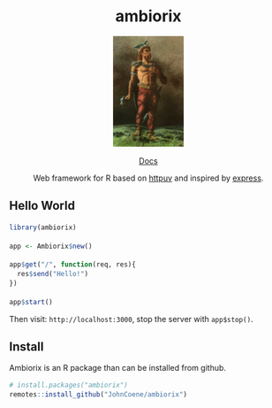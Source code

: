 <div align="center">

# ambiorix

<img src="man/figures/ambiorix.png" height = "200px"/>

<!-- badges: start -->
<!-- badges: end -->

[Docs](https://ambiorix.john-coene.com)

Web framework for R based on [httpuv](https://github.com/rstudio/httpuv) and inspired by [express](https://github.com/expressjs/express).

</div>


## Hello World

``` r
library(ambiorix)

app <- Ambiorix$new()

app$get("/", function(req, res){
  res$send("Hello!")
})

app$start()
```

Then visit: `http://localhost:3000`, stop the server with `app$stop()`.

## Install

Ambiorix is an R package than can be installed from github.

```r
# install.packages("ambiorix")
remotes::install_github("JohnCoene/ambiorix")
```
